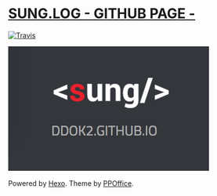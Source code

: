 # [SUNG.LOG - GITHUB PAGE -](https://ddok2.github.io)
[![Travis](https://img.shields.io/travis/ddok2/gitblog.svg?style=flat-square)](https://travis-ci.org/ddok2/gitblog)

[![](source/images/sung-opengraph-image.png)](https://ddok2.github.io) 


Powered by [Hexo](http://hexo.io/). Theme by [PPOffice](http://github.com/ppoffice).